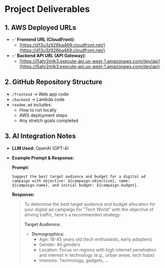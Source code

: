 # Project Deliverables

## 1. AWS Deployed URLs

- ✅ **Frontend URL (CloudFront):**
  - [https://d13u3z926ba469.cloudfront.net/](https://d13u3z926ba469.cloudfront.net/)
- ✅ **Backend API URL (API Gateway):**
  - [https://l5ahr2mlk3.execute-api.us-west-1.amazonaws.com/dev/api](https://l5ahr2mlk3.execute-api.us-west-1.amazonaws.com/dev/api)

## 2. GitHub Repository Structure

- `/frontend` &rarr; Web app code
- `/backend` &rarr; Lambda code
- `readme.md` includes:
  - How to run locally
  - AWS deployment steps
  - Any stretch goals completed

## 3. AI Integration Notes

- **LLM Used:** OpenAI (GPT-4)
- **Example Prompt & Response:**

  **Prompt:**
  ```
  Suggest the best target audience and budget for a digital ad campaign with objective: ${campaign.objective}, name: ${campaign.name}, and initial budget: ${campaign.budget}.
  ```

  **Response:**
  > To determine the best target audience and budget allocation for your digital ad campaign for "Tech World" with the objective of driving traffic, here's a recommended strategy:
  >
  > **Target Audience:**
  > - **Demographics:**
  >   - Age: 18-45 years old (tech enthusiasts, early adopters)
  >   - Gender: All genders
  >   - Location: Focus on regions with high internet penetration and interest in technology (e.g., urban areas, tech hubs)
  >   - Interests: Technology, gadgets, ...